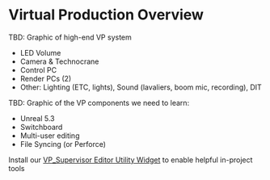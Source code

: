 # Virtual Production Overview



TBD: Graphic of high-end VP system

- LED Volume
- Camera & Technocrane
- Control PC
- Render PCs (2)
- Other: Lighting (ETC, lights), Sound (lavaliers, boom mic, recording), DIT



TBD: Graphic of the VP components we need to learn:  

* Unreal 5.3  
* Switchboard  
* Multi-user editing  
* File Syncing (or Perforce)

Install our [VP_Supervisor Editor Utility Widget](https://github.com/tedbarnett/VP_Supervisor) to enable helpful in-project tools
